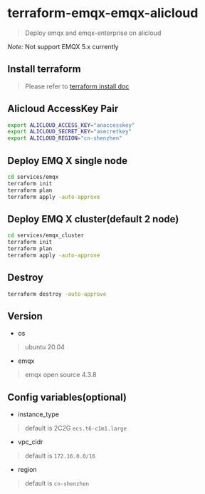 # terraform-emqx-emqx-alicloud
> Deploy emqx and emqx-enterprise on alicloud

*Note:* Not support EMQX 5.x currently

## Install terraform
> Please refer to [terraform install doc](https://learn.hashicorp.com/tutorials/terraform/install-cli)


## Alicloud AccessKey Pair
```bash
export ALICLOUD_ACCESS_KEY="anaccesskey"
export ALICLOUD_SECRET_KEY="asecretkey"
export ALICLOUD_REGION="cn-shenzhen"
```

## Deploy EMQ X single node
```bash
cd services/emqx
terraform init
terraform plan
terraform apply -auto-approve
```


## Deploy EMQ X cluster(default 2 node)
```bash
cd services/emqx_cluster
terraform init
terraform plan
terraform apply -auto-approve
```

## Destroy
```bash
terraform destroy -auto-approve
```

## Version
- os
> ubuntu 20.04

- emqx
> emqx open source 4.3.8

## Config variables(optional)
- instance_type
> default is 2C2G `ecs.t6-c1m1.large`

- vpc_cidr
> default is `172.16.0.0/16`

- region
> default is `cn-shenzhen`

